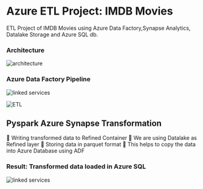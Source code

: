 # Azure ETL Project: IMDB Movies

ETL Project of IMDB Movies using Azure Data Factory,Synapse Analytics, Datalake Storage and Azure SQL db. 

### Architecture 

![architecture](https://drive.google.com/uc?id=1rG4AkjeGjXMjNHFDmMyMFyletJ33ZoiN)

### Azure Data Factory Pipeline

![linked services](https://drive.google.com/uc?id=1zJKSMLm9XxvFmH7TbXNzgRmggPYTG9Br)

![ETL](https://drive.google.com/uc?id=1vBauQqB060s_4CrU14kpCDzidDWWXcic)

## Pyspark Azure Synapse Transformation

 Writing transformed data to Refined Container
 We are using Datalake as Refined layer
 Storing data in parquet format
 This helps to copy the data into Azure Database using ADF

### Result: Transformed data loaded in Azure SQL

![linked services](https://drive.google.com/uc?id=1RCXWlDVLwLMgWVdBcovCUUzBtNfhaLZl)
